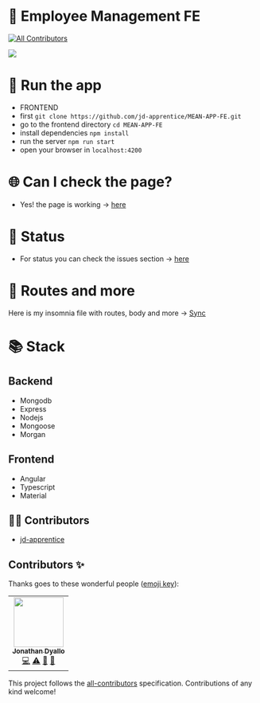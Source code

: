 # 💼 Employee Management FE 
<!-- ALL-CONTRIBUTORS-BADGE:START - Do not remove or modify this section -->
[![All Contributors](https://img.shields.io/badge/all_contributors-1-orange.svg?style=flat-square)](#contributors-)
<!-- ALL-CONTRIBUTORS-BADGE:END -->

<img src="https://eezee.sg/blog/wp-content/uploads/2018/06/Artboard-3@3x-1200x675.png">

# 🎲 Run the app

- FRONTEND
- first ```git clone https://github.com/jd-apprentice/MEAN-APP-FE.git```
- go to the frontend directory ```cd MEAN-APP-FE```
- install dependencies ```npm install```
- run the server ```npm run start```
- open your browser in ```localhost:4200```

# 🌐 Can I check the page?

- Yes! the page is working -> [here](https://mean-app-fe.vercel.app/)

# 📜 Status

- For status you can check the issues section -> [here](https://github.com/jd-apprentice/MEAN-APP/issues/5)

# 🚧 Routes and more

Here is my insomnia file with routes, body and more -> [Sync](https://ln5.sync.com/dl/5f29d9420/sd8zerwp-6g25wc6b-xgtvge8s-xyvfqusx/view/text/7145965620012)

# 📚 Stack

## Backend

- Mongodb
- Express
- Nodejs
- Mongoose
- Morgan

## Frontend

- Angular
- Typescript
- Material

## 👨‍💻 Contributors

- [jd-apprentice](https://github.com/jd-apprentice)

## Contributors ✨

Thanks goes to these wonderful people ([emoji key](https://allcontributors.org/docs/en/emoji-key)):

<!-- ALL-CONTRIBUTORS-LIST:START - Do not remove or modify this section -->
<!-- prettier-ignore-start -->
<!-- markdownlint-disable -->
<table>
  <tr>
    <td align="center"><a href="https://portfolio-jd.vercel.app/"><img src="https://avatars.githubusercontent.com/u/68082746?v=4?s=100" width="100px;" alt=""/><br /><sub><b>Jonathan Dyallo</b></sub></a><br /><a href="https://github.com/jd-apprentice/MEAN-APP-FE/commits?author=jd-apprentice" title="Code">💻</a> <a href="https://github.com/jd-apprentice/MEAN-APP-FE/commits?author=jd-apprentice" title="Tests">⚠️</a> <a href="https://github.com/jd-apprentice/MEAN-APP-FE/commits?author=jd-apprentice" title="Documentation">📖</a> <a href="#maintenance-jd-apprentice" title="Maintenance">🚧</a></td>
  </tr>
</table>

<!-- markdownlint-restore -->
<!-- prettier-ignore-end -->

<!-- ALL-CONTRIBUTORS-LIST:END -->

This project follows the [all-contributors](https://github.com/all-contributors/all-contributors) specification. Contributions of any kind welcome!